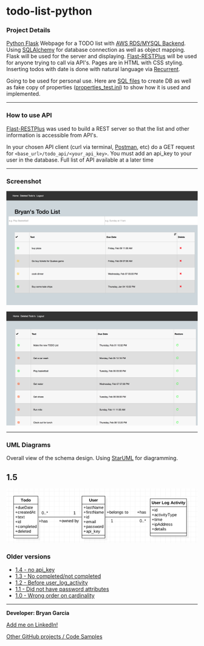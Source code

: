 # todo-list-python

### Project Details
[Python Flask](http://flask.pocoo.org) Webpage for a TODO list with [AWS RDS/MYSQL Backend](https://aws.amazon.com/rds/mysql/). Using [SQLAlchemy](http://flask-sqlalchemy.pocoo.org/) for database connection as well as object mapping. Flask will be used for the server and displaying. [Flast-RESTPlus](http://flask-restplus.readthedocs.io/en/stable/) will be used for anyone trying to call via API's. Pages are in HTML with CSS styling. Inserting todos with date is done with natural language via [Recurrent](https://github.com/kvh/recurrent).

Going to be used for personal use. Here are [SQL files](https://github.com/bryangarcia831/todo-list-python/tree/master/Resources) to create DB as well as fake copy of properties ([properties_test.ini](https://raw.githubusercontent.com/bryangarcia831/todo-list-python/master/properties_test.ini)) to show how it is used and implemented.
***
### How to use API
[Flast-RESTPlus](http://flask-restplus.readthedocs.io/en/stable/) was used to build a REST server so that the list and other information is accessible from API's.

In your chosen API client (curl via terminal, [Postman](https://www.getpostman.com), etc) do a GET request for `<base_url>/todo_api/<your_api_key>`. You must add an api_key to your user in the database. Full list of API available at a later time 

***
### Screenshot
![alt text](https://raw.githubusercontent.com/bryangarcia831/todo-list-python/master/images/Screenshots/home_screenshot_1.2.png "Screenshot of Homepage")

![alt text](https://raw.githubusercontent.com/bryangarcia831/todo-list-python/master/images/Screenshots/restore_screenshot_1.0.png "Screenshot of Restore / Deleted")

***

### UML Diagrams
Overall view of the schema design. Using [StarUML](http://staruml.io) for diagramming.
## 1.5
![alt text](https://raw.githubusercontent.com/bryangarcia831/todo-list-python/master/images/UMLs/TODO-UML-1.5.png "Version 1.5 UML")
### Older versions
* [1.4 - no api_key](https://raw.githubusercontent.com/bryangarcia831/todo-list-python/master/images/UMLs/TODO-UML-1.4.png) 
* [1.3 - No completed/not completed](https://raw.githubusercontent.com/bryangarcia831/todo-list-python/master/images/UMLs/TODO-UML-1.3.png) 
* [1.2 - Before user_log_activity](https://raw.githubusercontent.com/bryangarcia831/todo-list-python/master/images/UMLs/TODO-UML-1.2.png) 
* [1.1 - Did not have password attributes](https://raw.githubusercontent.com/bryangarcia831/todo-list-python/master/images/UMLs/TODO-UML-1.1.png) 
* [1.0 - Wrong order on cardinality](https://raw.githubusercontent.com/bryangarcia831/todo-list-python/master/images/UMLs/TODO-UML-1.0.png) 

*** 

**Developer: Bryan Garcia**

[Add me on LinkedIn!](https://www.linkedin.com/in/bryangarcia831 "LinkedIn")

[Other GitHub projects / Code Samples](https://github.com/bryangarcia831)